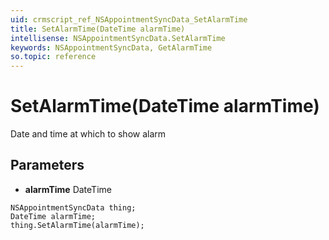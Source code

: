 ```yaml
---
uid: crmscript_ref_NSAppointmentSyncData_SetAlarmTime
title: SetAlarmTime(DateTime alarmTime)
intellisense: NSAppointmentSyncData.SetAlarmTime
keywords: NSAppointmentSyncData, GetAlarmTime
so.topic: reference
---
```


# SetAlarmTime(DateTime alarmTime)

Date and time at which to show alarm

## Parameters

* **alarmTime** DateTime

```crmscript
NSAppointmentSyncData thing;
DateTime alarmTime;
thing.SetAlarmTime(alarmTime);
```


